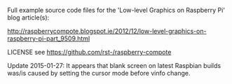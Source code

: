Full example source code files for the 'Low-level Graphics on Raspberry Pi' blog article(s):

http://raspberrycompote.blogspot.ie/2012/12/low-level-graphics-on-raspberry-pi-part_9509.html

LICENSE see https://github.com/rst-/raspberry-compote

Update 2015-01-27: It appears that blank screen on latest Raspbian builds was/is caused by setting the cursor mode before vinfo change.
